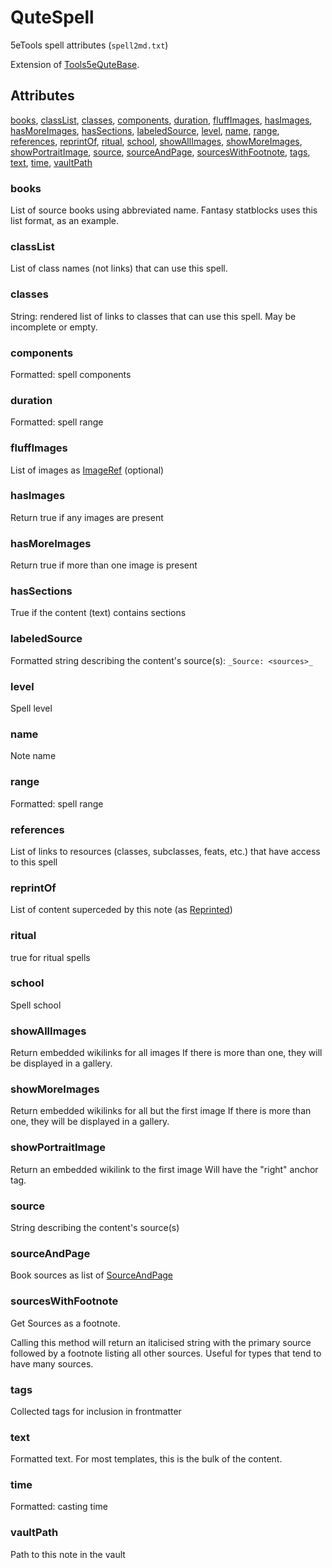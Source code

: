 # QuteSpell

5eTools spell attributes (`spell2md.txt`)

Extension of [Tools5eQuteBase](Tools5eQuteBase.md).

## Attributes

[books](#books), [classList](#classlist), [classes](#classes), [components](#components), [duration](#duration), [fluffImages](#fluffimages), [hasImages](#hasimages), [hasMoreImages](#hasmoreimages), [hasSections](#hassections), [labeledSource](#labeledsource), [level](#level), [name](#name), [range](#range), [references](#references), [reprintOf](#reprintof), [ritual](#ritual), [school](#school), [showAllImages](#showallimages), [showMoreImages](#showmoreimages), [showPortraitImage](#showportraitimage), [source](#source), [sourceAndPage](#sourceandpage), [sourcesWithFootnote](#sourceswithfootnote), [tags](#tags), [text](#text), [time](#time), [vaultPath](#vaultpath)


### books

List of source books using abbreviated name. Fantasy statblocks uses this list format, as an example.

### classList

List of class names (not links) that can use this spell.

### classes

String: rendered list of links to classes that can use this spell. May be incomplete or empty.

### components

Formatted: spell components

### duration

Formatted: spell range

### fluffImages

List of images as [ImageRef](../ImageRef.md) (optional)

### hasImages

Return true if any images are present

### hasMoreImages

Return true if more than one image is present

### hasSections

True if the content (text) contains sections

### labeledSource

Formatted string describing the content's source(s): `_Source: <sources>_`

### level

Spell level

### name

Note name

### range

Formatted: spell range

### references

List of links to resources (classes, subclasses, feats, etc.) that have access to this spell

### reprintOf

List of content superceded by this note (as [Reprinted](../Reprinted.md))

### ritual

true for ritual spells

### school

Spell school

### showAllImages

Return embedded wikilinks for all images
If there is more than one, they will be displayed in a gallery.

### showMoreImages

Return embedded wikilinks for all but the first image
If there is more than one, they will be displayed in a gallery.

### showPortraitImage

Return an embedded wikilink to the first image
Will have the "right" anchor tag.

### source

String describing the content's source(s)

### sourceAndPage

Book sources as list of [SourceAndPage](../SourceAndPage.md)

### sourcesWithFootnote

Get Sources as a footnote.

Calling this method will return an italicised string with the primary source
followed by a footnote listing all other sources. Useful for types
that tend to have many sources.

### tags

Collected tags for inclusion in frontmatter

### text

Formatted text. For most templates, this is the bulk of the content.

### time

Formatted: casting time

### vaultPath

Path to this note in the vault
